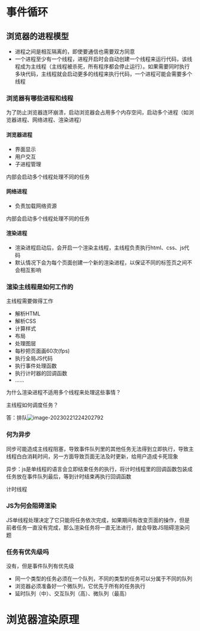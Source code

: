 # 事件循环

## 浏览器的进程模型

- 进程之间是相互隔离的，即使要通信也需要双方同意
- 一个进程至少有一个线程，进程开启时会自动创建一个线程来运行代码，该线程成为主线程（主线程被杀死，所有程序都会停止运行）。如果需要同时执行多块代码，主线程就会启动更多的线程来执行代码，一个进程可能会需要多个线程

### 浏览器有哪些进程和线程

为了防止浏览器连环崩溃，启动浏览器会占用多个内存空间，启动多个进程（如浏览器进程、网络进程、渲染进程）

#### 浏览器进程

- 界面显示
- 用户交互
- 子进程管理

内部会启动多个线程处理不同的任务

#### 网络进程

- 负责加载网络资源

内部会启动多个线程处理不同的任务

#### 渲染进程

- 渲染进程启动后，会开启一个渲染主线程，主线程负责执行html、css、js代码
- 默认情况下会为每个页面创建一个新的渲染进程，以保证不同的标签页之间不会相互影响

### 渲染主线程是如何工作的

主线程需要做得工作

- 解析HTML
- 解析CSS
- 计算样式
- 布局
- 处理图层
- 每秒把页面画60次(fps)
- 执行全局JS代码
- 执行事件处理函数
- 执行计时器的回调函数
- ......

为什么渲染进程不适用多个线程来处理这些事情？

主线程如何调度任务？

答：排队![image-20230221224202792](https://olrando.oss-cn-chengdu.aliyuncs.com/img/image-20230221224202792.png)

### 何为异步

同步可能造成主线程阻塞，导致事件队列里的其他任务无法得到立即执行，导致主线程白白消耗时间，另一方面导致页面无法及时更新，给用户造成卡死现象

异步：js是单线程的语言会立即结束任务的执行，将计时线程里的回调函数包装成任务放在事件队列最后，等到计时结束再执行回调函数

 计时线程

### JS为何会阻碍渲染

JS单线程处理决定了它只能将任务依次完成，如果期间有改变页面的操作，但是前者任务一直没有完成，那么渲染任务将一直无法进行，就会导致JS阻碍渲染问题

### 任务有优先级吗

没有，但是事件队列有优先级

- 同一个类型的任务必须在一个队列，不同的类型的任务可以分属于不同的队列
- 浏览器必须准备好一个微队列，它优先于所有的任务执行 
- 延时队列（中）、交互队列（高）、微队列（最高） 

# 浏览器渲染原理









